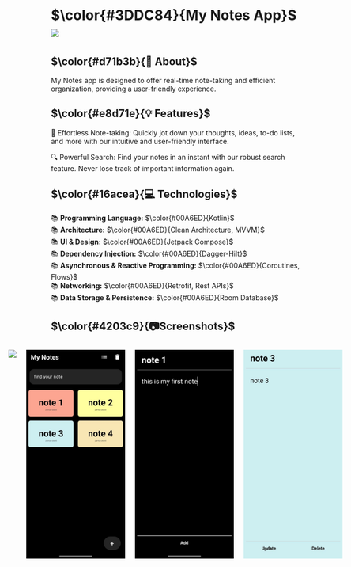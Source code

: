 # $\color{#3DDC84}{My Notes  App}$  <img height="40" src="https://user-images.githubusercontent.com/25181517/117269608-b7dcfb80-ae58-11eb-8e66-6cc8753553f0.png" />

## $\color{#d71b3b}{🚀 About}$

My Notes app is designed to offer real-time note-taking and efficient organization, providing a user-friendly experience.


## $\color{#e8d71e}{💡 Features}$

📝 Effortless Note-taking: Quickly jot down your thoughts, ideas, to-do lists, and more with our intuitive and user-friendly interface.

🔍 Powerful Search: Find your notes in an instant with our robust search feature. Never lose track of important information again.


## $\color{#16acea}{💻 Technologies}$

📚 <b>Programming Language:</b> $\color{#00A6ED}{Kotlin}$
<br>
📚 <b>Architecture:</b> $\color{#00A6ED}{Clean Architecture, MVVM}$ 
<br>
📚 <b>UI & Design:</b> $\color{#00A6ED}{Jetpack  Compose}$
<br>
📚 <b>Dependency Injection:</b> $\color{#00A6ED}{Dagger-Hilt}$   
📚 <b>Asynchronous & Reactive Programming:</b> $\color{#00A6ED}{Coroutines, Flows}$
<br>
📚 <b>Networking:</b> $\color{#00A6ED}{Retrofit, Rest APIs}$    
📚 <b>Data Storage & Persistence:</b> $\color{#00A6ED}{Room Database}$ 

## $\color{#4203c9}{📷Screenshots}$
<div style="display: flex; justify-content: center;">
 <img src="https://github.com/abdelrahmanmohamed19/My-Notes/master/Screenshots/1.jpeg" width="200" hspace="10" vspace="10">
<img src="https://github.com/abdelrahmanmohamed19/My-Notes/blob/master/Screenshots/2.jpeg" width="200" hspace="10" vspace="10">
 <img src="https://github.com/abdelrahmanmohamed19/My-Notes/blob/master/Screenshots/3.jpeg" width="200" hspace="10" vspace="10">
 <img src="https://github.com/abdelrahmanmohamed19/My-Notes/blob/master/Screenshots/4.jpeg" width="200" hspace="10" vspace="10">
  </div>
